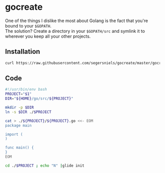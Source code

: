 # gocreate
One of the things I dislike the most about Golang is the fact that you're bound to your `$GOPATH`.  
The solution? Create a directory in your `$GOPATH/src` and symlink it to wherever you keep all your other projects.

## Installation
```bash
curl https://raw.githubusercontent.com/segersniels/gocreate/master/gocreate > /usr/local/bin/gocreate ; chmod +x /usr/local/bin/gocreate
```

## Code

```bash
#!/usr/bin/env bash
PROJECT="$1"
DIR="${HOME}/go/src/${PROJECT}"

mkdir -p $DIR
ln -s $DIR ./$PROJECT

cat > ./${PROJECT}/${PROJECT}.go <<- EOM
package main

import (
)

func main() {
}
EOM

cd ./$PROJECT ; echo "N" |glide init
```
